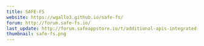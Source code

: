 ```yaml
---
title: SAFE-FS
website: https://wgallo3.github.io/safe-fs/
forum: http://forum.safe-fs.io/
last_update: http://forum.safeappstore.io/t/additional-apis-integrated-into-mockup/217
thumbnail: safe-fs.png
---
```

